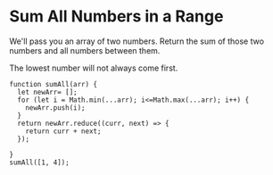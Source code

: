 # Sum All Numbers in a Range

We'll pass you an array of two numbers. Return the sum of those two numbers and all numbers between them.

The lowest number will not always come first.

```
function sumAll(arr) {
  let newArr= [];
  for (let i = Math.min(...arr); i<=Math.max(...arr); i++) {
    newArr.push(i);
  }
  return newArr.reduce((curr, next) => {
    return curr + next;
  });

}
sumAll([1, 4]);

```
